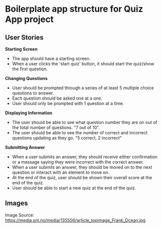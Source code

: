 # Boilerplate app structure for Quiz App project

## User Stories

**Starting Screen**
- The app should have a starting screen.
- When a user clicks the 'start quiz' button, it should start the quiz/show the first question.

**Changing Questions**
- User should be prompted through a series of at least 5 multiple choice questions to answer.
- Each question should be asked one at a one.
- User should only be prompted with 1 question at a time.

**Displaying Information**
- The user should be able to see what question number they are on out of the total number of questions. "7 out of 10".
- The user should be able to see the number of correct and incorrect questions updating as they go. "5 correct, 2 incorrect"

**Submitting Answer**
- When a user submits an answer, they should receive either confirmation or a message saying they were incorrect with the correct answer.
- When a user submits an answer, they should be moved on to the next question or interact with an element to move on.
- At the end of the quiz, user should be shown their overall score at the end of the quiz.
- User should be able to start a new quiz at the end of the quiz.

## Images
Image Source: https://media.snl.no/media/135506/article_topimage_Frank_Ocean.jpg
